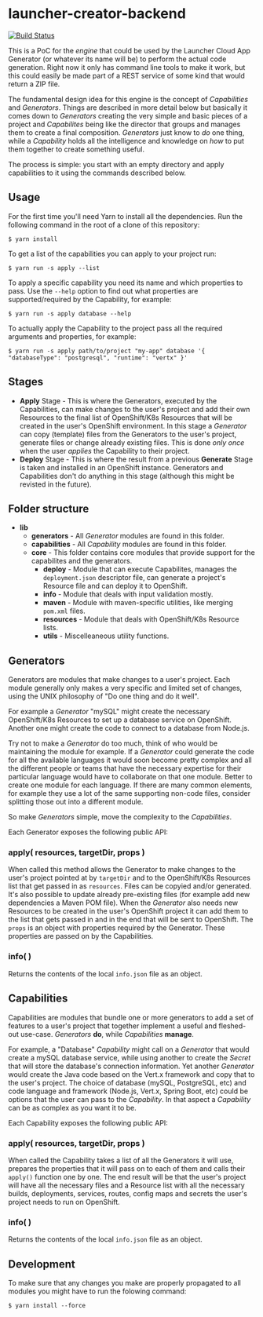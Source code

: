 # launcher-creator-backend

[![Build Status](https://semaphoreci.com/api/v1/fabric8-launcher/launcher-creator-backend/branches/master/badge.svg)](https://semaphoreci.com/fabric8-launcher/launcher-creator-backend)

This is a PoC for the _engine_ that could be used by the Launcher Cloud App Generator (or whatever its name will be) to perform
the actual code generation. Right now it only has command line tools to make it work, but this could easily be made part
of a REST service of some kind that would return a ZIP file.

The fundamental design idea for this engine is the concept of _Capabilities_ and _Generators_. Things are described in more detail
below but basically it comes down to _Generators_ creating the very simple and basic pieces of a project and _Capabilites_
being like the director that groups and manages them to create a final composition. _Generators_ just know to _do_ one thing,
while a _Capability_ holds all the intelligence and knowledge on _how_ to put them together to create something useful.

The process is simple: you start with an empty directory and apply capabilities to it using the commands described below.

## Usage

For the first time you'll need Yarn to install all the dependencies. Run the following command in the root of a clone of this repository:

```
$ yarn install
```

To get a list of the capabilities you can apply to your project run:

```
$ yarn run -s apply --list
```

To apply a specific capability you need its name and which properties to pass. Use the `--help` option to find out what
properties are supported/required by the Capability, for example:

```
$ yarn run -s apply database --help
```

To actually apply the Capability to the project pass all the required arguments and properties, for example:

```
$ yarn run -s apply path/to/project "my-app" database '{ "databaseType": "postgresql", "runtime": "vertx" }'
```

## Stages

 - **Apply** Stage - This is where the Generators, executed by the Capabilities, can make changes to the user's project
 and add their own Resources to the final list of OpenShift/K8s Resources that will be created in the user's OpenShift
 environment. In this stage a _Generator_ can copy (template) files from the Generators to the user's project, generate
 files or change already existing files. This is done _only once_ when the user _applies_ the Capability to their project.
- **Deploy** Stage - This is where the result from a previous **Generate** Stage is taken and installed in an OpenShift
instance. Generators and Capabilities don't do anything in this stage (although this might be revisted in the future).

## Folder structure

 - **lib**
   - **generators** - All _Generator_ modules are found in this folder.
   - **capabilities** - All _Capability_ modules are found in this folder.
   - **core** - 
     This folder contains core modules that provide support for the
     capabilites and the generators.
     - **deploy** - Module that can execute Capabilites, manages the `deployment.json` descriptor file,
       can generate a project's Resource file and can deploy it to OpenShift.
     - **info** - Module that deals with input validation mostly.
     - **maven** - Module with maven-specific utilities, like merging `pom.xml` files.
     - **resources** - Module that deals with OpenShift/K8s Resource lists.
     - **utils** - Miscelleaneous utility functions.
   
## Generators

Generators are modules that make changes to a user's project. Each module generally only makes a very specific
and limited set of changes, using the UNIX philosophy of "Do one thing and do it well".

For example a _Generator_ "mySQL" might create the necessary OpenShift/K8s Resources to set up a database service
on OpenShift. Another one might create the code to connect to a database from Node.js.

Try not to make a _Generator_ do too much, think of who would be maintaining the module for example. If a _Generator_
could generate the code for all the available languages it would soon become pretty complex and all the different people
or teams that have the necessary expertise for their particular language would have to collaborate on that one module.
Better to create one module for each language. If there are many common elements, for example they use a lot of the same
supporting non-code files, consider splitting those out into a different module.

So make _Generators_ simple, move the complexity to the _Capabilities_.

Each Generator exposes the following public API:

### apply( resources, targetDir, props )

When called this method allows the Generator to make changes to the user's project pointed at by `targetDir`
and to the OpenShift/K8s Resources list that get passed in as `resources`. Files can be copyied and/or generated.
It's also possible to update already pre-existing files (for example add new dependencies a Maven POM file).
When the _Generator_ also needs new Resources to be created in the user's OpenShift project it can add them
to the list that gets passed in and in the end that will be sent to OpenShift.
The `props` is an object with properties required by the Generator. These properties are passed on by the Capabilities.

### info( )

Returns the contents of the local `info.json` file as an object.

## Capabilities

Capabilities are modules that bundle one or more generators to add a set of features to a user's project that
together implement a useful and fleshed-out use-case. _Generators_ **do**, while _Capabilities_ **manage**.

For example, a "Database" _Capability_ might call on a _Generator_ that would create a mySQL database service,
while using another to create the _Secret_ that will store the database's connection information. Yet another
_Generator_ would create the Java code based on the Vert.x framework and copy that to the user's project. The
choice of database (mySQL, PostgreSQL, etc) and code language and framework (Node.js, Vert.x, Spring Boot, etc)
could be options that the user can pass to the _Capability_. In that aspect a _Capability_ can be as complex as
you want it to be.

Each Capability exposes the following public API:

### apply( resources, targetDir, props )

When called the Capability takes a list of all the Generators it will use, prepares the properties that it will
pass on to each of them and calls their `apply()` function one by one. The end result will be that the user's
project will have all the necessary files and a Resource list with all the necessary builds, deployments, services,
routes, config maps and secrets the user's project needs to run on OpenShift.

### info( )

Returns the contents of the local `info.json` file as an object.

## Development

To make sure that any changes you make are properly propagated to all modules you might have to run the folowing
command:

```
$ yarn install --force
```


